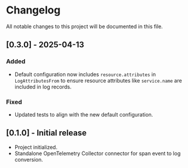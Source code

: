 # Changelog

All notable changes to this project will be documented in this file.

## [0.3.0] - 2025-04-13

### Added
- Default configuration now includes `resource.attributes` in `LogAttributesFrom` to ensure resource attributes like `service.name` are included in log records.

### Fixed
- Updated tests to align with the new default configuration.

## [0.1.0] - Initial release

- Project initialized.
- Standalone OpenTelemetry Collector connector for span event to log conversion.
